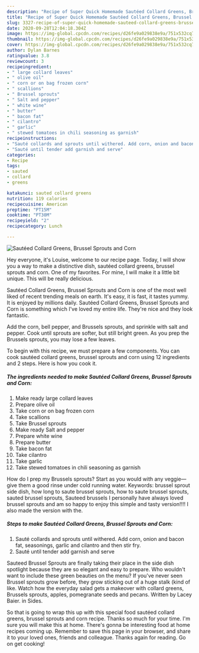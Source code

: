 ```yaml
---
description: "Recipe of Super Quick Homemade Sautéed Collard Greens, Brussel Sprouts and Corn"
title: "Recipe of Super Quick Homemade Sautéed Collard Greens, Brussel Sprouts and Corn"
slug: 3327-recipe-of-super-quick-homemade-sauteed-collard-greens-brussel-sprouts-and-corn
date: 2020-09-28T12:04:18.304Z
image: https://img-global.cpcdn.com/recipes/d26fe9a029838e9a/751x532cq70/sauteed-collard-greens-brussel-sprouts-and-corn-recipe-main-photo.jpg
thumbnail: https://img-global.cpcdn.com/recipes/d26fe9a029838e9a/751x532cq70/sauteed-collard-greens-brussel-sprouts-and-corn-recipe-main-photo.jpg
cover: https://img-global.cpcdn.com/recipes/d26fe9a029838e9a/751x532cq70/sauteed-collard-greens-brussel-sprouts-and-corn-recipe-main-photo.jpg
author: Dylan Barnes
ratingvalue: 3.8
reviewcount: 3
recipeingredient:
- " large collard leaves"
- " olive oil"
- " corn or on bag frozen corn"
- " scallions"
- " Brussel sprouts"
- " Salt and pepper"
- " white wine"
- " butter"
- " bacon fat"
- " cilantro"
- " garlic"
- " stewed tomatoes in chili seasoning as garnish"
recipeinstructions:
- "Sauté collards and sprouts until withered. Add corn, onion and bacon fat, seasonings, garlic and cilantro and then stir fry."
- "Sauté until tender add garnish and serve"
categories:
- Recipe
tags:
- sauted
- collard
- greens

katakunci: sauted collard greens 
nutrition: 119 calories
recipecuisine: American
preptime: "PT15M"
cooktime: "PT30M"
recipeyield: "2"
recipecategory: Lunch

---
```



![Sautéed Collard Greens, Brussel Sprouts and Corn](https://img-global.cpcdn.com/recipes/d26fe9a029838e9a/751x532cq70/sauteed-collard-greens-brussel-sprouts-and-corn-recipe-main-photo.jpg)

Hey everyone, it's Louise, welcome to our recipe page. Today, I will show you a way to make a distinctive dish, sautéed collard greens, brussel sprouts and corn. One of my favorites. For mine, I will make it a little bit unique. This will be really delicious.

Sautéed Collard Greens, Brussel Sprouts and Corn is one of the most well liked of recent trending meals on earth. It's easy, it is fast, it tastes yummy. It is enjoyed by millions daily. Sautéed Collard Greens, Brussel Sprouts and Corn is something which I've loved my entire life. They're nice and they look fantastic.

Add the corn, bell pepper, and Brussels sprouts, and sprinkle with salt and pepper. Cook until sprouts are softer, but still bright green. As you prep the Brussels sprouts, you may lose a few leaves.


To begin with this recipe, we must prepare a few components. You can cook sautéed collard greens, brussel sprouts and corn using 12 ingredients and 2 steps. Here is how you cook it.

<!--inarticleads1-->

##### The ingredients needed to make Sautéed Collard Greens, Brussel Sprouts and Corn:

1. Make ready  large collard leaves
1. Prepare  olive oil
1. Take  corn or on bag frozen corn
1. Take  scallions
1. Take  Brussel sprouts
1. Make ready  Salt and pepper
1. Prepare  white wine
1. Prepare  butter
1. Take  bacon fat
1. Take  cilantro
1. Take  garlic
1. Take  stewed tomatoes in chili seasoning as garnish


How do I prep my Brussels sprouts? Start as you would with any veggie—give them a good rinse under cold running water. Keywords: brussel sprout side dish, how long to saute brussel sprouts, how to saute brussel sprouts, sauted brussel sprouts, Sauteed brussels I personally have always loved brussel sprouts and am so happy to enjoy this simple and tasty version!!!! I also made the version with the. 

<!--inarticleads2-->

##### Steps to make Sautéed Collard Greens, Brussel Sprouts and Corn:

1. Sauté collards and sprouts until withered. Add corn, onion and bacon fat, seasonings, garlic and cilantro and then stir fry.
1. Sauté until tender add garnish and serve


Sauteed Brussel Sprouts are finally taking their place in the side dish spotlight because they are so elegant and easy to prepare. Who wouldn&#39;t want to include these green beauties on the menu? If you&#39;ve never seen Brussel sprouts grow before, they grow sticking out of a huge stalk (kind of like. Watch how the everyday salad gets a makeover with collard greens, Brussels sprouts, apples, pomegranate seeds and pecans. Written by Lacey Baier. in Sides. 

So that is going to wrap this up with this special food sautéed collard greens, brussel sprouts and corn recipe. Thanks so much for your time. I'm sure you will make this at home. There's gonna be interesting food at home recipes coming up. Remember to save this page in your browser, and share it to your loved ones, friends and colleague. Thanks again for reading. Go on get cooking!
